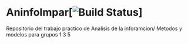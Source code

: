 # AninfoImpar[![Build Status](https://travis-ci.org/Titolasanta/AninfoImpar.svg?branch=master)]
Repositorio del trabajo practico de Analisis de la inforamcion/ Metodos y modelos para grupos 1 3 5
